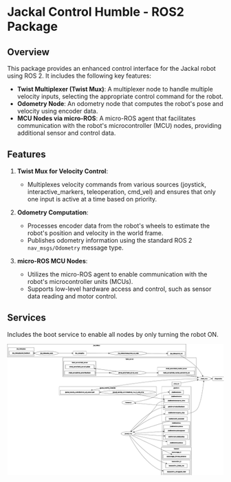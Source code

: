 # Jackal Control Humble - ROS2 Package

## Overview

This package provides an enhanced control interface for the Jackal robot using ROS 2. It includes the following key features:

- **Twist Multiplexer (Twist Mux)**: A multiplexer node to handle multiple velocity inputs, selecting the appropriate control command for the robot.
- **Odometry Node**: An odometry node that computes the robot's pose and velocity using encoder data.
- **MCU Nodes via micro-ROS**: A micro-ROS agent that facilitates communication with the robot's microcontroller (MCU) nodes, providing additional sensor and control data.

## Features

1. **Twist Mux for Velocity Control**:
   - Multiplexes velocity commands from various sources (joystick, interactive_markers, teleoperation, cmd_vel) and ensures that only one input is active at a time based on priority.
   
2. **Odometry Computation**:
   - Processes encoder data from the robot's wheels to estimate the robot's position and velocity in the world frame.
   - Publishes odometry information using the standard ROS 2 `nav_msgs/Odometry` message type.

3. **micro-ROS MCU Nodes**:
   - Utilizes the micro-ROS agent to enable communication with the robot's microcontroller units (MCUs).
   - Supports low-level hardware access and control, such as sensor data reading and motor control.
     
## Services

Includes the boot service to enable all nodes by only turning the robot ON.

<img src="rosgraph.png" alt="SVG Example">